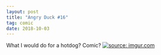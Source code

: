 ```yaml
---
layout: post
title: "Angry Duck #16"
tag: comic
date: 2018-10-03
---
```


What I would do for a hotdog? Comic? <!-- #48 -->
[![](https://i.imgur.com/2g5E0NJ.jpg "source: imgur.com")](https://i.imgur.com/2g5E0NJ.jpg)
